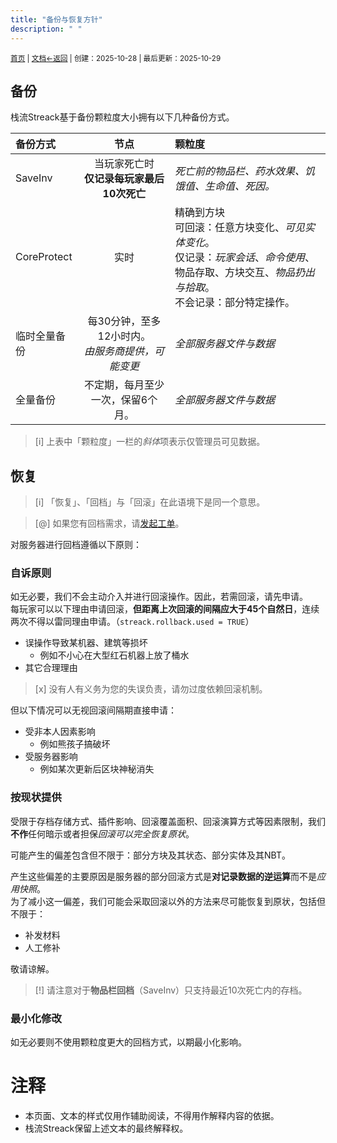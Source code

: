 ```yaml
---
title: "备份与恢复方针"
description: " "
---
```

<small id="old_menu"><a href="/Streack/">首页</a> | <a href="/Streack/doc/">文档</a></small><small><a href="../../">←返回</a> |
 创建：2025-10-28 | 最后更新：2025-10-29</small><br>

## 备份
栈流Streack基于备份颗粒度大小拥有以下几种备份方式。

| **备份方式** | **节点** | **颗粒度** |
|:---|:-:|:------|
| SaveInv | 当玩家死亡时<br>**仅记录每玩家最后10次死亡** | *死亡前的物品栏、药水效果、饥饿值、生命值、死因。* |
| CoreProtect | 实时 | 精确到方块<br>可回滚：任意方块变化、*可见实体变化*。<br>仅记录：*玩家会话*、*命令使用*、物品存取、方块交互、*物品扔出与拾取*。<br>不会记录：部分特定操作。 |
| 临时全量备份 | 每30分钟，至多12小时内。<br>*由服务商提供，可能变更* | *全部服务器文件与数据* |
| 全量备份 | 不定期，每月至少一次，保留6个月。 | *全部服务器文件与数据* |

> [i] 上表中「颗粒度」一栏的*斜体*项表示仅管理员可见数据。

## 恢复

> [i] 「恢复」、「回档」与「回滚」在此语境下是同一个意思。

> [@] 如果您有回档需求，请[发起工单](/Streack/#issue)。

对服务器进行回档遵循以下原则：

### 自诉原则
如无必要，我们不会主动介入并进行回滚操作。因此，若需回滚，请先申请。<br>
每玩家可以以下理由申请回滚，**但距离上次回滚的间隔应大于45个自然日**，连续两次不得以雷同理由申请。（`streack.rollback.used = TRUE`）

* 误操作导致某机器、建筑等损坏
  * 例如不小心在大型红石机器上放了桶水
* 其它合理理由

> [x] 没有人有义务为您的失误负责，请勿过度依赖回滚机制。

但以下情况可以无视回滚间隔期直接申请：

* 受非本人因素影响
  * 例如熊孩子搞破坏
* 受服务器影响
  * 例如某次更新后区块神秘消失

### 按现状提供
受限于存档存储方式、插件影响、回滚覆盖面积、回滚演算方式等因素限制，我们**不作**任何暗示或者担保*回滚可以完全恢复原状*。<br>

可能产生的偏差包含但不限于：部分方块及其状态、部分实体及其NBT。<br>

产生这些偏差的主要原因是服务器的部分回滚方式是**对记录数据的逆运算**而不是*应用快照*。<br>
为了减小这一偏差，我们可能会采取回滚以外的方法来尽可能恢复到原状，包括但不限于：

* 补发材料
* 人工修补

敬请谅解。

> [!] 请注意对于**物品栏回档**（SaveInv）只支持最近10次死亡内的存档。

### 最小化修改
如无必要则不使用颗粒度更大的回档方式，以期最小化影响。

# 注释
* 本页面、文本的样式仅用作辅助阅读，不得用作解释内容的依据。
* 栈流Streack保留上述文本的最终解释权。

<script src="https://rs.kdxiaoyi.top/res/scripts/js/sober@1.0.6.min.js"></script><script src="https://mc.kdxiaoyi.top/Streack/_page/js/pmd.js"></script><script src="https://rs.kdxiaoyi.top/res/scripts/js/pmd-reRender.min.js"></script>
